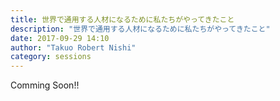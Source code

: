 ```yaml
---
title: 世界で通用する人材になるために私たちがやってきたこと
description: "世界で通用する人材になるために私たちがやってきたこと"
date: 2017-09-29 14:10
author: "Takuo Robert Nishi"
category: sessions
---
```

Comming Soon!!

